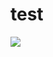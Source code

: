# test
[<img src="http://azuredeploy.net/deploybutton.png"/>](https://portal.azure.com/#create/Microsoft.Template/uri/https://raw.githubusercontent.com/stanboy1/test/master/template.json)
